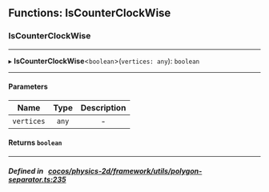 ## Functions: IsCounterClockWise

### IsCounterClockWise


___
▸ **IsCounterClockWise**<`boolean`\>(`vertices: any`): `boolean`
___


#### Parameters

| Name | Type | Description |
| :------: | :------: | :------: |
| `vertices` | `any` | - |


#### Returns `boolean` 
___


##### Defined in &nbsp;   [cocos/physics-2d/framework/utils/polygon-separator.ts:235](https://github.com/cocos-creator/engine/blob/c7bf6b8a9/cocos/physics-2d/framework/utils/polygon-separator.ts#L235)&nbsp;
